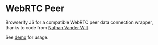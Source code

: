 WebRTC Peer
===========

Browserify JS for a compatible WebRTC peer data connection wrapper, thanks to code from [Nathan Vander Wilt](https://github.com/natevw).

See [demo](demo.js) for usage.
